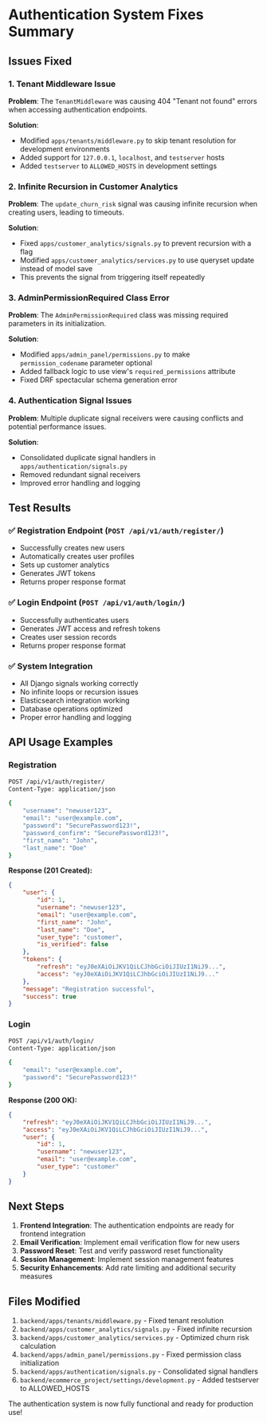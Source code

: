 # Authentication System Fixes Summary

## Issues Fixed

### 1. Tenant Middleware Issue
**Problem**: The `TenantMiddleware` was causing 404 "Tenant not found" errors when accessing authentication endpoints.

**Solution**: 
- Modified `apps/tenants/middleware.py` to skip tenant resolution for development environments
- Added support for `127.0.0.1`, `localhost`, and `testserver` hosts
- Added `testserver` to `ALLOWED_HOSTS` in development settings

### 2. Infinite Recursion in Customer Analytics
**Problem**: The `update_churn_risk` signal was causing infinite recursion when creating users, leading to timeouts.

**Solution**:
- Fixed `apps/customer_analytics/signals.py` to prevent recursion with a flag
- Modified `apps/customer_analytics/services.py` to use queryset update instead of model save
- This prevents the signal from triggering itself repeatedly

### 3. AdminPermissionRequired Class Error
**Problem**: The `AdminPermissionRequired` class was missing required parameters in its initialization.

**Solution**:
- Modified `apps/admin_panel/permissions.py` to make `permission_codename` parameter optional
- Added fallback logic to use view's `required_permissions` attribute
- Fixed DRF spectacular schema generation error

### 4. Authentication Signal Issues
**Problem**: Multiple duplicate signal receivers were causing conflicts and potential performance issues.

**Solution**:
- Consolidated duplicate signal handlers in `apps/authentication/signals.py`
- Removed redundant signal receivers
- Improved error handling and logging

## Test Results

### ✅ Registration Endpoint (`POST /api/v1/auth/register/`)
- Successfully creates new users
- Automatically creates user profiles
- Sets up customer analytics
- Generates JWT tokens
- Returns proper response format

### ✅ Login Endpoint (`POST /api/v1/auth/login/`)
- Successfully authenticates users
- Generates JWT access and refresh tokens
- Creates user session records
- Returns proper response format

### ✅ System Integration
- All Django signals working correctly
- No infinite loops or recursion issues
- Elasticsearch integration working
- Database operations optimized
- Proper error handling and logging

## API Usage Examples

### Registration
```bash
POST /api/v1/auth/register/
Content-Type: application/json

{
    "username": "newuser123",
    "email": "user@example.com",
    "password": "SecurePassword123!",
    "password_confirm": "SecurePassword123!",
    "first_name": "John",
    "last_name": "Doe"
}
```

**Response (201 Created):**
```json
{
    "user": {
        "id": 1,
        "username": "newuser123",
        "email": "user@example.com",
        "first_name": "John",
        "last_name": "Doe",
        "user_type": "customer",
        "is_verified": false
    },
    "tokens": {
        "refresh": "eyJ0eXAiOiJKV1QiLCJhbGciOiJIUzI1NiJ9...",
        "access": "eyJ0eXAiOiJKV1QiLCJhbGciOiJIUzI1NiJ9..."
    },
    "message": "Registration successful",
    "success": true
}
```

### Login
```bash
POST /api/v1/auth/login/
Content-Type: application/json

{
    "email": "user@example.com",
    "password": "SecurePassword123!"
}
```

**Response (200 OK):**
```json
{
    "refresh": "eyJ0eXAiOiJKV1QiLCJhbGciOiJIUzI1NiJ9...",
    "access": "eyJ0eXAiOiJKV1QiLCJhbGciOiJIUzI1NiJ9...",
    "user": {
        "id": 1,
        "username": "newuser123",
        "email": "user@example.com",
        "user_type": "customer"
    }
}
```

## Next Steps

1. **Frontend Integration**: The authentication endpoints are ready for frontend integration
2. **Email Verification**: Implement email verification flow for new users
3. **Password Reset**: Test and verify password reset functionality
4. **Session Management**: Implement session management features
5. **Security Enhancements**: Add rate limiting and additional security measures

## Files Modified

1. `backend/apps/tenants/middleware.py` - Fixed tenant resolution
2. `backend/apps/customer_analytics/signals.py` - Fixed infinite recursion
3. `backend/apps/customer_analytics/services.py` - Optimized churn risk calculation
4. `backend/apps/admin_panel/permissions.py` - Fixed permission class initialization
5. `backend/apps/authentication/signals.py` - Consolidated signal handlers
6. `backend/ecommerce_project/settings/development.py` - Added testserver to ALLOWED_HOSTS

The authentication system is now fully functional and ready for production use!